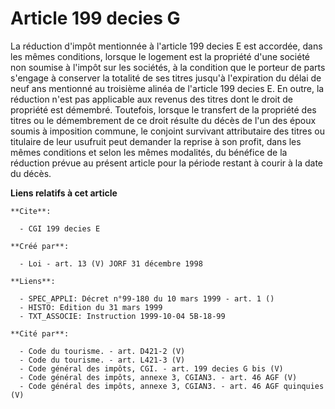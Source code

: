 # Article 199 decies G

La réduction d'impôt mentionnée à l'article 199 decies E est accordée, dans les mêmes conditions, lorsque le logement est la
propriété d'une société non soumise à l'impôt sur les sociétés, à la condition que le porteur de parts s'engage à conserver
la totalité de ses titres jusqu'à l'expiration du délai de neuf ans mentionné au troisième alinéa de l'article 199 decies E.
En outre, la réduction n'est pas applicable aux revenus des titres dont le droit de propriété est démembré. Toutefois,
lorsque le transfert de la propriété des titres ou le démembrement de ce droit résulte du décès de l'un des époux soumis à
imposition commune, le conjoint survivant attributaire des titres ou titulaire de leur usufruit peut demander la reprise à
son profit, dans les mêmes conditions et selon les mêmes modalités, du bénéfice de la réduction prévue au présent article
pour la période restant à courir à la date du décès.

**Liens relatifs à cet article**

	**Cite**:

	  - CGI 199 decies E

	**Créé par**:

	  - Loi - art. 13 (V) JORF 31 décembre 1998

	**Liens**:

	  - SPEC_APPLI: Décret n°99-180 du 10 mars 1999 - art. 1 ()
	  - HISTO: Edition du 31 mars 1999
	  - TXT_ASSOCIE: Instruction 1999-10-04 5B-18-99

	**Cité par**:

	  - Code du tourisme. - art. D421-2 (V)
	  - Code du tourisme. - art. L421-3 (V)
	  - Code général des impôts, CGI. - art. 199 decies G bis (V)
	  - Code général des impôts, annexe 3, CGIAN3. - art. 46 AGF (V)
	  - Code général des impôts, annexe 3, CGIAN3. - art. 46 AGF quinquies (V)
